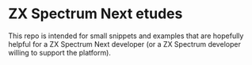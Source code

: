 # ZX Spectrum Next etudes

This repo is intended for small snippets and examples that are hopefully helpful for a ZX Spectrum Next developer (or a ZX Spectrum developer willing to support the platform).
